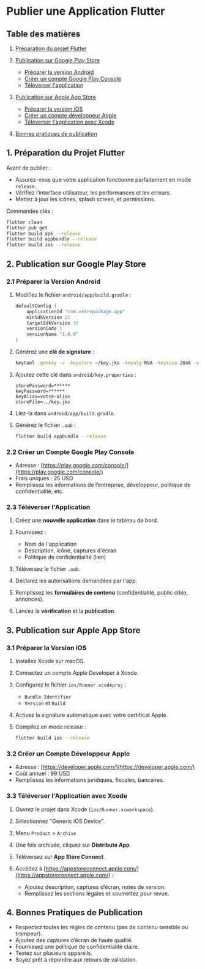 <h1 id="publier-application-flutter">Publier une Application Flutter</h1>

## Table des matières

1. [Préparation du projet Flutter](#preparation-projet)
2. [Publication sur Google Play Store](#google-play)

   * [Préparer la version Android](#android-preparation)
   * [Créer un compte Google Play Console](#google-play-console)
   * [Téléverser l'application](#televerser-android)
3. [Publication sur Apple App Store](#apple-store)

   * [Préparer la version iOS](#ios-preparation)
   * [Créer un compte développeur Apple](#apple-dev-account)
   * [Téléverser l'application avec Xcode](#televerser-ios)
4. [Bonnes pratiques de publication](#bonnes-pratiques)



<h2 id="preparation-projet">1. Préparation du Projet Flutter</h2>

Avant de publier :

* Assurez-vous que votre application fonctionne parfaitement en mode `release`.
* Vérifiez l’interface utilisateur, les performances et les erreurs.
* Mettez à jour les icônes, splash screen, et permissions.

Commandes clés :

```bash
flutter clean
flutter pub get
flutter build apk --release
flutter build appbundle --release
flutter build ios --release
```



<h2 id="google-play">2. Publication sur Google Play Store</h2>

<h3 id="android-preparation">2.1 Préparer la Version Android</h3>

1. Modifiez le fichier `android/app/build.gradle` :

   ```gradle
   defaultConfig {
       applicationId "com.votrepackage.app"
       minSdkVersion 21
       targetSdkVersion 33
       versionCode 1
       versionName "1.0.0"
   }
   ```

2. Générez une **clé de signature** :

   ```bash
   keytool -genkey -v -keystore ~/key.jks -keyalg RSA -keysize 2048 -validity 10000 -alias votre-alias
   ```

3. Ajoutez cette clé dans `android/key.properties` :

   ```properties
   storePassword=******
   keyPassword=******
   keyAlias=votre-alias
   storeFile=../key.jks
   ```

4. Liez-la dans `android/app/build.gradle`.

5. Générez le fichier `.aab` :

   ```bash
   flutter build appbundle --release
   ```



<h3 id="google-play-console">2.2 Créer un Compte Google Play Console</h3>

* Adresse : [https://play.google.com/console/](https://play.google.com/console/)
* Frais uniques : 25 USD
* Remplissez les informations de l’entreprise, développeur, politique de confidentialité, etc.



<h3 id="televerser-android">2.3 Téléverser l'Application</h3>

1. Créez une **nouvelle application** dans le tableau de bord.
2. Fournissez :

   * Nom de l'application
   * Description, icône, captures d'écran
   * Politique de confidentialité (lien)
3. Téléversez le fichier `.aab`.
4. Déclarez les autorisations demandées par l'app.
5. Remplissez les **formulaires de contenu** (confidentialité, public cible, annonces).
6. Lancez la **vérification** et la **publication**.



<h2 id="apple-store">3. Publication sur Apple App Store</h2>

<h3 id="ios-preparation">3.1 Préparer la Version iOS</h3>

1. Installez Xcode sur macOS.

2. Connectez un compte Apple Developer à Xcode.

3. Configurez le fichier `ios/Runner.xcodeproj` :

   * `Bundle Identifier`
   * `Version` et `Build`

4. Activez la signature automatique avec votre certificat Apple.

5. Compilez en mode release :

   ```bash
   flutter build ios --release
   ```


<h3 id="apple-dev-account">3.2 Créer un Compte Développeur Apple</h3>

* Adresse : [https://developer.apple.com/](https://developer.apple.com/)
* Coût annuel : 99 USD
* Remplissez les informations juridiques, fiscales, bancaires.



<h3 id="televerser-ios">3.3 Téléverser l'Application avec Xcode</h3>

1. Ouvrez le projet dans Xcode (`ios/Runner.xcworkspace`).

2. Sélectionnez "Generic iOS Device".

3. Menu `Product` > `Archive`

4. Une fois archivée, cliquez sur **Distribute App**.

5. Téléversez sur **App Store Connect**.

6. Accédez à [https://appstoreconnect.apple.com/](https://appstoreconnect.apple.com/) :

   * Ajoutez description, captures d’écran, notes de version.
   * Remplissez les sections légales et soumettez pour revue.



<h2 id="bonnes-pratiques">4. Bonnes Pratiques de Publication</h2>

* Respectez toutes les règles de contenu (pas de contenu sensible ou trompeur).
* Ajoutez des captures d’écran de haute qualité.
* Fournissez une politique de confidentialité claire.
* Testez sur plusieurs appareils.
* Soyez prêt à répondre aux retours de validation.
